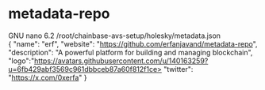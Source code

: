 # metadata-repo
  GNU nano 6.2              /root/chainbase-avs-setup/holesky/metadata.json                        
{
  "name": "erf",
  "website": "https://github.com/erfanjavand/metadata-repo",
  "description": "A powerful platform for building and managing blockchain",
  "logo":"https://avatars.githubusercontent.com/u/140163259?u=6fb429abf3569c961dbbceb87a60f812f1ce>
  "twitter": "https://x.com/0xerfa"
}
